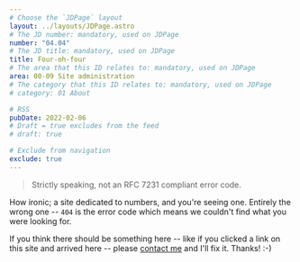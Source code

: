 ```yaml
---
# Choose the `JDPage` layout
layout: ../layouts/JDPage.astro
# The JD number: mandatory, used on JDPage
number: "04.04"
# The JD title: mandatory, used on JDPage
title: Four-oh-four
# The area that this ID relates to: mandatory, used on JDPage
area: 00-09 Site administration
# The category that this ID relates to: mandatory, used on JDPage
# category: 01 About

# RSS
pubDate: 2022-02-06
# Draft = true excludes from the feed
# draft: true

# Exclude from navigation
exclude: true
---
```


> Strictly speaking, not an RFC 7231 compliant error code.

How ironic; a site dedicated to numbers, and you're seeing one. Entirely the wrong one -- `404` is the error code which means we couldn't find what you were looking for.

If you think there should be something here -- like if you clicked a link on this site and arrived here -- please [contact me](/00-09_site_administration/02_send_and_receive/02.01_contact_me) and I'll fix it. Thanks! :-)
